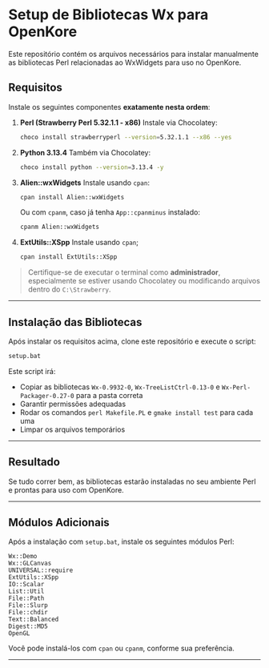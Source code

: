 # Setup de Bibliotecas Wx para OpenKore

Este repositório contém os arquivos necessários para instalar manualmente as bibliotecas Perl relacionadas ao WxWidgets para uso no OpenKore.

## Requisitos

Instale os seguintes componentes **exatamente nesta ordem**:

1. **Perl (Strawberry Perl 5.32.1.1 - x86)**
   Instale via Chocolatey:

   ```bash
   choco install strawberryperl --version=5.32.1.1 --x86 --yes
   ```

2. **Python 3.13.4**
   Também via Chocolatey:

   ```bash
   choco install python --version=3.13.4 -y
   ```

3. **Alien::wxWidgets**
   Instale usando `cpan`:

   ```bash
   cpan install Alien::wxWidgets
   ```

   Ou com `cpanm`, caso já tenha `App::cpanminus` instalado:

   ```bash
   cpanm Alien::wxWidgets
   ```

4. **ExtUtils::XSpp**
   Instale usando `cpan`;
   ```bash
   cpan install ExtUtils::XSpp
   ```

> Certifique-se de executar o terminal como **administrador**, especialmente se estiver usando Chocolatey ou modificando arquivos dentro do `C:\Strawberry`.

---

## Instalação das Bibliotecas

Após instalar os requisitos acima, clone este repositório e execute o script:

```bash
setup.bat
```

Este script irá:

- Copiar as bibliotecas `Wx-0.9932-0`, `Wx-TreeListCtrl-0.13-0` e `Wx-Perl-Packager-0.27-0` para a pasta correta
- Garantir permissões adequadas
- Rodar os comandos `perl Makefile.PL` e `gmake install test` para cada uma
- Limpar os arquivos temporários

---

## Resultado

Se tudo correr bem, as bibliotecas estarão instaladas no seu ambiente Perl e prontas para uso com OpenKore.

---

## Módulos Adicionais

Após a instalação com `setup.bat`, instale os seguintes módulos Perl:

```
Wx::Demo
Wx::GLCanvas
UNIVERSAL::require
ExtUtils::XSpp
IO::Scalar
List::Util
File::Path
File::Slurp
File::chdir
Text::Balanced
Digest::MD5
OpenGL
```

Você pode instalá-los com `cpan` ou `cpanm`, conforme sua preferência.

---
